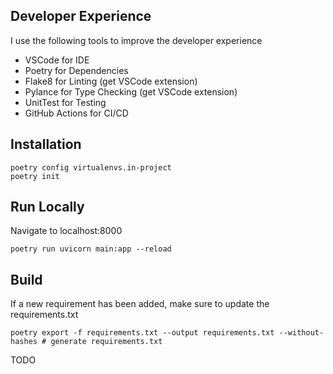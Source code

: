 ## Developer Experience

I use the following tools to improve the developer experience

- VSCode for IDE
- Poetry for Dependencies
- Flake8 for Linting (get VSCode extension)
- Pylance for Type Checking (get VSCode extension)
- UnitTest for Testing
- GitHub Actions for CI/CD

## Installation

```
poetry config virtualenvs.in-project
poetry init
```

## Run Locally

Navigate to localhost:8000

```
poetry run uvicorn main:app --reload
```

## Build

If a new requirement has been added, make sure to update the requirements.txt

```
poetry export -f requirements.txt --output requirements.txt --without-hashes # generate requirements.txt
```

TODO
